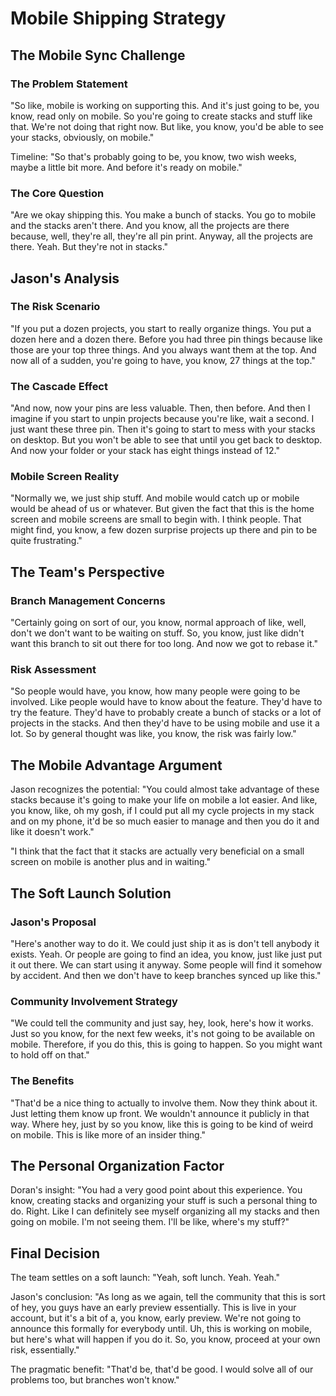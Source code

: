 # Mobile Shipping Strategy

## The Mobile Sync Challenge

### The Problem Statement
"So like, mobile is working on supporting this. And it's just going to be, you know, read only on mobile. So you're going to create stacks and stuff like that. We're not doing that right now. But like, you know, you'd be able to see your stacks, obviously, on mobile."

Timeline: "So that's probably going to be, you know, two wish weeks, maybe a little bit more. And before it's ready on mobile."

### The Core Question
"Are we okay shipping this. You make a bunch of stacks. You go to mobile and the stacks aren't there. And you know, all the projects are there because, well, they're all, they're all pin print. Anyway, all the projects are there. Yeah. But they're not in stacks."

## Jason's Analysis

### The Risk Scenario
"If you put a dozen projects, you start to really organize things. You put a dozen here and a dozen there. Before you had three pin things because like those are your top three things. And you always want them at the top. And now all of a sudden, you're going to have, you know, 27 things at the top."

### The Cascade Effect
"And now, now your pins are less valuable. Then, then before. And then I imagine if you start to unpin projects because you're like, wait a second. I just want these three pin. Then it's going to start to mess with your stacks on desktop. But you won't be able to see that until you get back to desktop. And now your folder or your stack has eight things instead of 12."

### Mobile Screen Reality
"Normally we, we just ship stuff. And mobile would catch up or mobile would be ahead of us or whatever. But given the fact that this is the home screen and mobile screens are small to begin with. I think people. That might find, you know, a few dozen surprise projects up there and pin to be quite frustrating."

## The Team's Perspective

### Branch Management Concerns
"Certainly going on sort of our, you know, normal approach of like, well, don't we don't want to be waiting on stuff. So, you know, just like didn't want this branch to sit out there for too long. And now we got to rebase it."

### Risk Assessment
"So people would have, you know, how many people were going to be involved. Like people would have to know about the feature. They'd have to try the feature. They'd have to probably create a bunch of stacks or a lot of projects in the stacks. And then they'd have to be using mobile and use it a lot. So by general thought was like, you know, the risk was fairly low."

## The Mobile Advantage Argument

Jason recognizes the potential: "You could almost take advantage of these stacks because it's going to make your life on mobile a lot easier. And like, you know, like, oh my gosh, if I could put all my cycle projects in my stack and on my phone, it'd be so much easier to manage and then you do it and like it doesn't work."

"I think that the fact that it stacks are actually very beneficial on a small screen on mobile is another plus and in waiting."

## The Soft Launch Solution

### Jason's Proposal
"Here's another way to do it. We could just ship it as is don't tell anybody it exists. Yeah. Or people are going to find an idea, you know, just like just put it out there. We can start using it anyway. Some people will find it somehow by accident. And then we don't have to keep branches synced up like this."

### Community Involvement Strategy
"We could tell the community and just say, hey, look, here's how it works. Just so you know, for the next few weeks, it's not going to be available on mobile. Therefore, if you do this, this is going to happen. So you might want to hold off on that."

### The Benefits
"That'd be a nice thing to actually to involve them. Now they think about it. Just letting them know up front. We wouldn't announce it publicly in that way. Where hey, just by so you know, like this is going to be kind of weird on mobile. This is like more of an insider thing."

## The Personal Organization Factor

Doran's insight: "You had a very good point about this experience. You know, creating stacks and organizing your stuff is such a personal thing to do. Right. Like I can definitely see myself organizing all my stacks and then going on mobile. I'm not seeing them. I'll be like, where's my stuff?"

## Final Decision

The team settles on a soft launch: "Yeah, soft lunch. Yeah. Yeah."

Jason's conclusion: "As long as we again, tell the community that this is sort of hey, you guys have an early preview essentially. This is live in your account, but it's a bit of a, you know, early preview. We're not going to announce this formally for everybody until. Uh, this is working on mobile, but here's what will happen if you do it. So, you know, proceed at your own risk, essentially."

The pragmatic benefit: "That'd be, that'd be good. I would solve all of our problems too, but branches won't know."